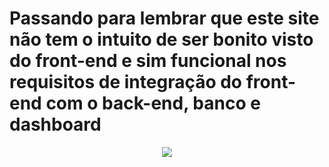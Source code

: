 <h1>Passando para lembrar que este site não tem o intuito de ser bonito visto do front-end e sim funcional nos requisitos de integração do front-end com o back-end, banco e dashboard</h1>

<p align="center">
  <img src="http://img.shields.io/static/v1?label=STATUS&message=EM%20DESENVOLVIMENTO&color=GREEN&style=for-the-badge"/>
</p>



